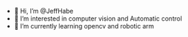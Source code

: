 - 👋 Hi, I’m @JeffHabe
- 👀 I’m interested in computer vision and Automatic control
- 🌱 I’m currently learning opencv and robotic arm  

<!---
JeffHabe/JeffHabe is a ✨ special ✨ repository because its `README.md` (this file) appears on your GitHub profile.
You can click the Preview link to take a look at your changes.
--->
